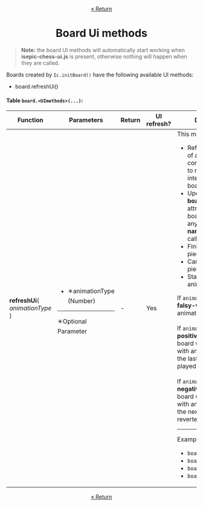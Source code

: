 <p align="center"><a href="https://github.com/ajax333221/isepic-chess-ui#book-documentation">« Return</a></p>

<h1 align="center">Board Ui methods</h1>

> **Note:** the board UI methods will automatically start working when **isepic-chess-ui.js** is present, otherwise nothing will happen when they are called.

Boards created by `Ic.initBoard()` have the following available UI methods:

<ul>
<li>board.refreshUi()</li>
</ul>

#### Table `board.<UImethods>(...)`:

Function | Parameters | Return | UI refresh? | Description
-------- | ---------- | ------ | ----------- | -----------
**refreshUi**(<br>*animationType*<br>) | <ul><li>:eight_pointed_black_star:animationType (Number)</li></ul><hr>:eight_pointed_black_star:Optional Parameter | - | Yes | This method will:<ul><li>Refresh the HTML of all the components (if any) to reflect the internal state of the board.</li><li>Update the **data-boardname** attribute of the board component (if any) with the **board name** of the board calling the method.</li><li>Finish any ongoing piece animations.</li><li>Cancel any ongoing piece dragging.</li><li>Start the current animation (if any).</li></ul>If `animationType` is a **falsy-value**, no animation will happen.<br><br>If `animationType` is a **positive number**, the board will be refreshed with an animation as if the last move was played.<br><br>If `animationType` is a **negative number**, the board will be refreshed with an animation as if the next move was reverted.<hr>Examples:<ul><li>`board.refreshUi()`</li><li>`board.refreshUi(0)`</li><li>`board.refreshUi(1)`</li><li>`board.refreshUi(-1)`</li></ul>

<p align="center"><a href="https://github.com/ajax333221/isepic-chess-ui#book-documentation">« Return</a></p>
